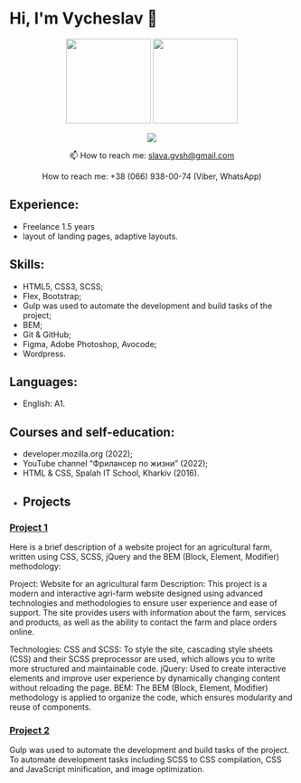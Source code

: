 # Hi, I'm Vycheslav 👋
<p align='center'>
   <a href="https://github-readme-stats.vercel.app/api?username=SlavaGvsh&show_icons=true&count_private=true"><img
           height=150
           src="https://github-readme-stats.vercel.app/api?username=SlavaGvsh&show_icons=true&count_private=true"/></a>
   <a href="https://github.com/SlavaGvsh/github-readme-stats"><img height=150
                                                                  src="https://github-readme-stats.vercel.app/api/top-langs/?username=SlavaGvsh&layout=compact"/></a>
</p>
<p align='center'>
   <a href="https://t.me/slava_gvsh">
       <img src="https://img.shields.io/badge/Telegram-2CA5E0?style=for-the-badge&logo=telegram&logoColor=white"/>
   </a>
<p align='center'>
   📫 How to reach me: <a href='mailto:slava.gvsh@gmail.com'>slava.gvsh@gmail.com</a>
</p>
<p align='center'>
    How to reach me: +38 (066) 938-00-74 (Viber, WhatsApp)
</p>

## Experience:
* Freelance 1.5 years
* layout of landing pages, adaptive layouts. 

## Skills:
* HTML5, CSS3, SCSS;
* Flex, Bootstrap;
* Gulp was used to automate the development and build tasks of the project;
* BEM;
* Git & GitHub;
* Figma, Adobe Photoshop, Avocode;
* Wordpress.

## Languages:
* English: A1.

## Courses and self-education:
* developer.mozilla.org (2022);
* YouTube channel “Фрилансер по жизни” (2022); 
* HTML & CSS, Spalah IT School, Kharkiv (2016).
* ## Projects
### [Project 1](https://slavagvsh.github.io/Agrios/)
Here is a brief description of a website project for an agricultural farm, written using CSS, SCSS, jQuery and the BEM (Block, Element, Modifier) ​​methodology:

Project: Website for an agricultural farm
Description:
This project is a modern and interactive agri-farm website designed using advanced technologies and methodologies to ensure user experience and ease of support. The site provides users with information about the farm, services and products, as well as the ability to contact the farm and place orders online.

Technologies:
CSS and SCSS: To style the site, cascading style sheets (CSS) and their SCSS preprocessor are used, which allows you to write more structured and maintainable code.
jQuery: Used to create interactive elements and improve user experience by dynamically changing content without reloading the page.
BEM: The BEM (Block, Element, Modifier) ​​methodology is applied to organize the code, which ensures modularity and reuse of components.

### [Project 2](https://slavagvsh.github.io/Agrios-gulp/)
Gulp was used to automate the development and build tasks of the project. To automate development tasks including SCSS to CSS compilation, CSS and JavaScript minification, and image optimization.

